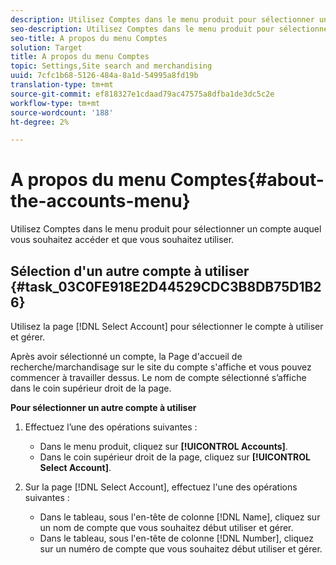 ```yaml
---
description: Utilisez Comptes dans le menu produit pour sélectionner un compte auquel vous souhaitez accéder et que vous souhaitez utiliser.
seo-description: Utilisez Comptes dans le menu produit pour sélectionner un compte auquel vous souhaitez accéder et que vous souhaitez utiliser.
seo-title: A propos du menu Comptes
solution: Target
title: A propos du menu Comptes
topic: Settings,Site search and merchandising
uuid: 7cfc1b68-5126-484a-8a1d-54995a8fd19b
translation-type: tm+mt
source-git-commit: ef818327e1cdaad79ac47575a8dfba1de3dc5c2e
workflow-type: tm+mt
source-wordcount: '188'
ht-degree: 2%

---
```



# A propos du menu Comptes{#about-the-accounts-menu}

Utilisez Comptes dans le menu produit pour sélectionner un compte auquel vous souhaitez accéder et que vous souhaitez utiliser.

## Sélection d&#39;un autre compte à utiliser {#task_03C0FE918E2D44529CDC3B8DB75D1B26}

Utilisez la page [!DNL Select Account] pour sélectionner le compte à utiliser et gérer.

<!-- 

t_selecting_a_different_account_to_use.xml

 -->

Après avoir sélectionné un compte, la Page d&#39;accueil de recherche/marchandisage sur le site du compte s&#39;affiche et vous pouvez commencer à travailler dessus. Le nom de compte sélectionné s’affiche dans le coin supérieur droit de la page.

**Pour sélectionner un autre compte à utiliser**

1. Effectuez l’une des opérations suivantes :

   * Dans le menu produit, cliquez sur **[!UICONTROL Accounts]**.
   * Dans le coin supérieur droit de la page, cliquez sur **[!UICONTROL Select Account]**.

1. Sur la page [!DNL Select Account], effectuez l&#39;une des opérations suivantes :

   * Dans le tableau, sous l&#39;en-tête de colonne [!DNL Name], cliquez sur un nom de compte que vous souhaitez début utiliser et gérer.
   * Dans le tableau, sous l&#39;en-tête de colonne [!DNL Number], cliquez sur un numéro de compte que vous souhaitez début utiliser et gérer.

